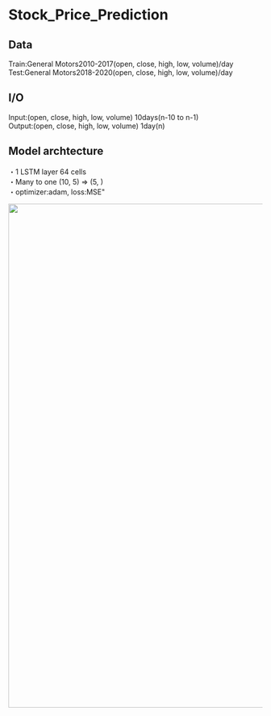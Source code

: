 # Stock_Price_Prediction
## Data
Train:General Motors2010-2017(open, close, high, low, volume)/day  
Test:General Motors2018-2020(open, close, high, low, volume)/day  

## I/O
Input:(open, close, high, low, volume) 10days(n-10 to n-1)  
Output:(open, close, high, low, volume)  1day(n)  

## Model archtecture
・1 LSTM layer 64 cells  
・Many to one (10, 5) ⇒ (5, )  
・optimizer:adam, loss:MSE"  						

<img src="https://github.com/RyunosukeIchiyasu/Stock_Price_Prediction/blob/main/data/GM_sample.PNG" width="1000">
